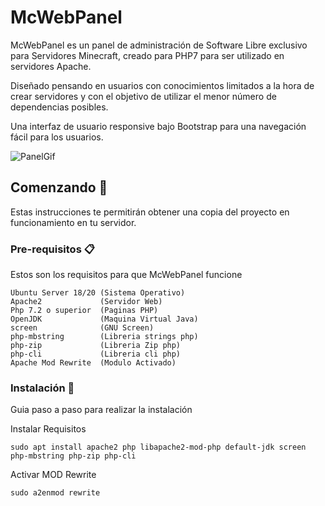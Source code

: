 # McWebPanel
McWebPanel es un panel de administración de Software Libre exclusivo para Servidores Minecraft, creado para PHP7 para ser utilizado en servidores Apache.

Diseñado pensando en usuarios con conocimientos limitados a la hora de crear servidores y con el objetivo de utilizar el menor número de dependencias posibles.

Una interfaz de usuario responsive bajo Bootstrap para una navegación fácil para los usuarios.

![PanelGif](https://user-images.githubusercontent.com/34619567/93478584-1ec69800-f8fc-11ea-9319-51a590a30313.gif)

## Comenzando 🚀

Estas instrucciones te permitirán obtener una copia del proyecto en funcionamiento en tu servidor.



### Pre-requisitos 📋

Estos son los requisitos para que McWebPanel funcione

```
Ubuntu Server 18/20 (Sistema Operativo)
Apache2             (Servidor Web)
Php 7.2 o superior  (Paginas PHP)
OpenJDK             (Maquina Virtual Java)
screen              (GNU Screen)
php-mbstring        (Libreria strings php)
php-zip             (Libreria Zip php)
php-cli             (Libreria cli php)
Apache Mod Rewrite  (Modulo Activado)
```

### Instalación 🔧

Guia paso a paso para realizar la instalación

Instalar Requisitos

```
sudo apt install apache2 php libapache2-mod-php default-jdk screen php-mbstring php-zip php-cli
```

Activar MOD Rewrite

```
sudo a2enmod rewrite
```
